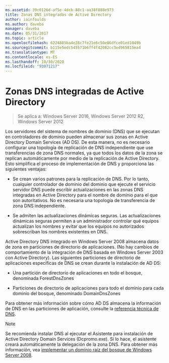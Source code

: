 ```yaml
---
ms.assetid: 39c0126d-af5e-4dcb-88c1-aa38f888e973
title: Zonas DNS integradas de Active Directory
author: iainfoulds
ms.author: daveba
manager: daveba
ms.date: 05/31/2017
ms.topic: article
ms.openlocfilehash: 6224885ba4e28c7fe21e6c50e86dfce01ed1049b
ms.sourcegitcommit: b115e5edc545571b6ff4f42082cc3ed965815ea4
ms.translationtype: MT
ms.contentlocale: es-ES
ms.lasthandoff: 10/30/2020
ms.locfileid: "93071217"
---
```

# <a name="active-directory-integrated-dns-zones"></a>Zonas DNS integradas de Active Directory

> Se aplica a: Windows Server 2016, Windows Server 2012 R2, Windows Server 2012

Los servidores del sistema de nombres de dominio (DNS) que se ejecutan en controladores de dominio pueden almacenar sus zonas en Active Directory Domain Services (AD DS). De esta manera, no es necesario configurar una topología de replicación de DNS independiente que use transferencias de zona DNS normales, ya que todos los datos de la zona se replican automáticamente por medio de la replicación de Active Directory. Esto simplifica el proceso de implementación de DNS y proporciona las siguientes ventajas:

- Se crean varios patrones para la replicación de DNS. Por lo tanto, cualquier controlador de dominio del dominio que ejecute el servicio servidor DNS puede escribir actualizaciones en las zonas DNS integradas en Active Directory para el nombre de dominio para el que son autoritativos. No es necesaria una topología de transferencia de zona DNS independiente.

- Se admiten las actualizaciones dinámicas seguras. Las actualizaciones dinámicas seguras permiten a un administrador controlar qué equipos actualizan los nombres y evitar que los equipos no autorizados sobrescriban los nombres existentes en DNS.

Active Directory DNS integrado en Windows Server 2008 almacena datos de zona en particiones de directorio de aplicaciones. (No hay cambios de comportamiento de la integración de DNS basada en Windows Server 2003 con Active Directory). Las siguientes particiones de directorio de aplicaciones específicas de DNS se crean durante la instalación de AD DS:

- Una partición de directorio de aplicaciones en todo el bosque, denominada ForestDnsZones

- Particiones de directorio de aplicaciones para todo el dominio para cada dominio del bosque, denominado DomainDnsZones

Para obtener más información sobre cómo AD DS almacena la información de DNS en las particiones de aplicación, consulte la [referencia técnica de DNS](/previous-versions/windows/it-pro/windows-server-2003/cc779926(v=ws.10)).

> [!NOTE]
> Se recomienda instalar DNS al ejecutar el Asistente para instalación de Active Directory Domain Services (Dcpromo.exe). Si lo hace, el asistente creará automáticamente la delegación de la zona DNS. Para obtener más información, vea [implementar un dominio raíz del bosque de Windows Server 2008](/previous-versions/windows/it-pro/windows-server-2008-r2-and-2008/cc731174(v=ws.10)).
